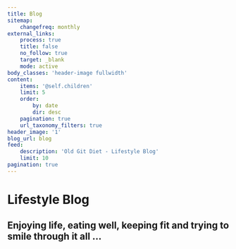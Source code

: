 ```yaml
---
title: Blog
sitemap:
    changefreq: monthly
external_links:
    process: true
    title: false
    no_follow: true
    target: _blank
    mode: active
body_classes: 'header-image fullwidth'
content:
    items: '@self.children'
    limit: 5
    order:
        by: date
        dir: desc
    pagination: true
    url_taxonomy_filters: true
header_image: '1'
blog_url: blog
feed:
    description: 'Old Git Diet - Lifestyle Blog'
    limit: 10
pagination: true
---
```


# Lifestyle Blog
## Enjoying life, eating well, keeping fit and trying to smile through it all ...
